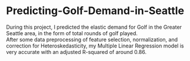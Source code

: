 # Predicting-Golf-Demand-in-Seattle
During this project, I predicted the elastic demand for Golf in the Greater Seattle area, in the form of total rounds of golf played.  
After some data preprocessing of feature selection, normalization, and correction for Heteroskedasticity, my Multiple Linear Regression model is very accurate with an adjusted R-squared of around 0.86.  
